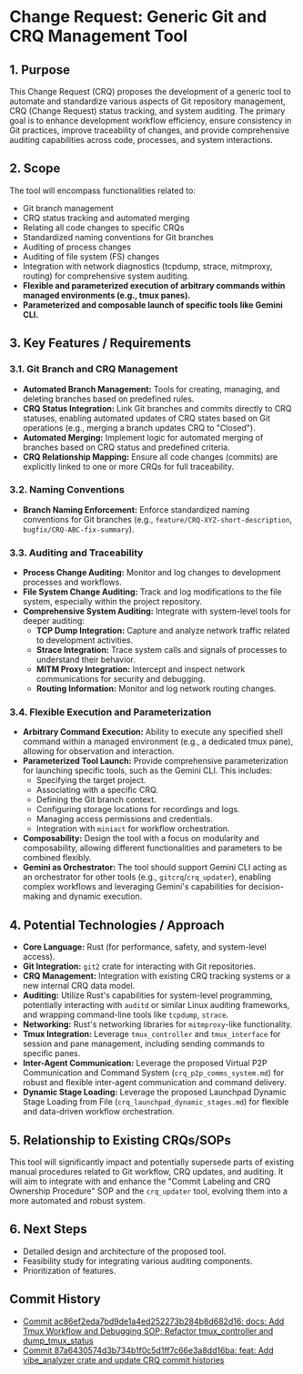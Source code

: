 # Change Request: Generic Git and CRQ Management Tool

## 1. Purpose
This Change Request (CRQ) proposes the development of a generic tool to automate and standardize various aspects of Git repository management, CRQ (Change Request) status tracking, and system auditing. The primary goal is to enhance development workflow efficiency, ensure consistency in Git practices, improve traceability of changes, and provide comprehensive auditing capabilities across code, processes, and system interactions.

## 2. Scope
The tool will encompass functionalities related to:
*   Git branch management
*   CRQ status tracking and automated merging
*   Relating all code changes to specific CRQs
*   Standardized naming conventions for Git branches
*   Auditing of process changes
*   Auditing of file system (FS) changes
*   Integration with network diagnostics (tcpdump, strace, mitmproxy, routing) for comprehensive system auditing.
*   **Flexible and parameterized execution of arbitrary commands within managed environments (e.g., tmux panes).**
*   **Parameterized and composable launch of specific tools like Gemini CLI.**

## 3. Key Features / Requirements

### 3.1. Git Branch and CRQ Management
*   **Automated Branch Management:** Tools for creating, managing, and deleting branches based on predefined rules.
*   **CRQ Status Integration:** Link Git branches and commits directly to CRQ statuses, enabling automated updates of CRQ states based on Git operations (e.g., merging a branch updates CRQ to "Closed").
*   **Automated Merging:** Implement logic for automated merging of branches based on CRQ status and predefined criteria.
*   **CRQ Relationship Mapping:** Ensure all code changes (commits) are explicitly linked to one or more CRQs for full traceability.

### 3.2. Naming Conventions
*   **Branch Naming Enforcement:** Enforce standardized naming conventions for Git branches (e.g., `feature/CRQ-XYZ-short-description`, `bugfix/CRQ-ABC-fix-summary`).

### 3.3. Auditing and Traceability
*   **Process Change Auditing:** Monitor and log changes to development processes and workflows.
*   **File System Change Auditing:** Track and log modifications to the file system, especially within the project repository.
*   **Comprehensive System Auditing:** Integrate with system-level tools for deeper auditing:
    *   **TCP Dump Integration:** Capture and analyze network traffic related to development activities.
    *   **Strace Integration:** Trace system calls and signals of processes to understand their behavior.
    *   **MITM Proxy Integration:** Intercept and inspect network communications for security and debugging.
    *   **Routing Information:** Monitor and log network routing changes.

### 3.4. Flexible Execution and Parameterization
*   **Arbitrary Command Execution:** Ability to execute any specified shell command within a managed environment (e.g., a dedicated tmux pane), allowing for observation and interaction.
*   **Parameterized Tool Launch:** Provide comprehensive parameterization for launching specific tools, such as the Gemini CLI. This includes:
    *   Specifying the target project.
    *   Associating with a specific CRQ.
    *   Defining the Git branch context.
    *   Configuring storage locations for recordings and logs.
    *   Managing access permissions and credentials.
    *   Integration with `miniact` for workflow orchestration.
*   **Composability:** Design the tool with a focus on modularity and composability, allowing different functionalities and parameters to be combined flexibly.
*   **Gemini as Orchestrator:** The tool should support Gemini CLI acting as an orchestrator for other tools (e.g., `gitcrq`/`crq_updater`), enabling complex workflows and leveraging Gemini's capabilities for decision-making and dynamic execution.

## 4. Potential Technologies / Approach
*   **Core Language:** Rust (for performance, safety, and system-level access).
*   **Git Integration:** `git2` crate for interacting with Git repositories.
*   **CRQ Management:** Integration with existing CRQ tracking systems or a new internal CRQ data model.
*   **Auditing:** Utilize Rust's capabilities for system-level programming, potentially interacting with `auditd` or similar Linux auditing frameworks, and wrapping command-line tools like `tcpdump`, `strace`.
*   **Networking:** Rust's networking libraries for `mitmproxy`-like functionality.
*   **Tmux Integration:** Leverage `tmux_controller` and `tmux_interface` for session and pane management, including sending commands to specific panes.
*   **Inter-Agent Communication:** Leverage the proposed Virtual P2P Communication and Command System (`crq_p2p_comms_system.md`) for robust and flexible inter-agent communication and command delivery.
*   **Dynamic Stage Loading:** Leverage the proposed Launchpad Dynamic Stage Loading from File (`crq_launchpad_dynamic_stages.md`) for flexible and data-driven workflow orchestration.

## 5. Relationship to Existing CRQs/SOPs
This tool will significantly impact and potentially supersede parts of existing manual procedures related to Git workflow, CRQ updates, and auditing. It will aim to integrate with and enhance the "Commit Labeling and CRQ Ownership Procedure" SOP and the `crq_updater` tool, evolving them into a more automated and robust system.

## 6. Next Steps
*   Detailed design and architecture of the proposed tool.
*   Feasibility study for integrating various auditing components.
*   Prioritization of features.








## Commit History

- [Commit ac86ef2eda7bd9de1a4ed252273b284b8d682d16: docs: Add Tmux Workflow and Debugging SOP; Refactor tmux_controller and dump_tmux_status](docs/commits/ac86ef2eda7bd9de1a4ed252273b284b8d682d16_docs_Add_Tmux_Workflow_and_Debugging_SOP_Refactor_tmux_controller_and_dump_tmux_status.md)
- [Commit 87a6430574d3b734b1f0c5d1ff7c66e3a8dd16ba: feat: Add vibe_analyzer crate and update CRQ commit histories](docs/commits/87a6430574d3b734b1f0c5d1ff7c66e3a8dd16ba_feat_Add_vibe_analyzer_crate_and_update_CRQ_commit_histories.md)